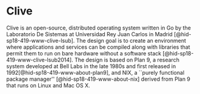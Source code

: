 Clive
=====

Clive is an open-source, distributed operating system written in Go by
the Laboratorio De Sistemas at Universidad Rey Juan Carlos in
Madrid [@hid-sp18-419-www-clive-lsub]. The design goal is to create an
environment where applications and services can be compiled along with
libraries that permit them to run on bare hardware without a software
stack [@hid-sp18-419-www-clive-lsub2014]. The design is based on Plan 9,
a research system developed at Bell Labs in the late 1980s and first
released in 1992[@hid-sp18-419-www-about-plan9], and NIX, a ``purely
functional package manager'' [@hid-sp18-419-www-about-nix] derived from
Plan 9 that runs on Linux and Mac OS X.
